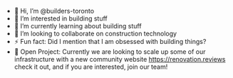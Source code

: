 - 👋 Hi, I’m @builders-toronto
- 👀 I’m interested in building stuff
- 🌱 I’m currently learning about building stuff
- 💞️ I’m looking to collaborate on construction technology
- ⚡ Fun fact: Did I mention that I am obsessed with building things?
- 🚧 Open Project: Currently we are looking to scale up some of our infrastructure with a new community website <a href="https://renovation.reviews">https://renovation.reviews</a> check it out, and if you are interested, join our team!

